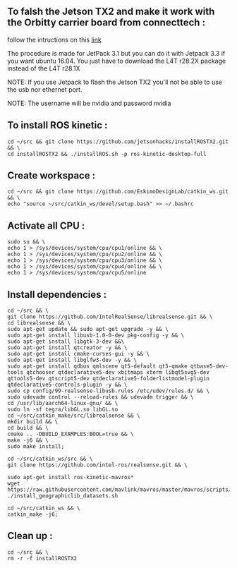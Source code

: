 

## To falsh the Jetson TX2 and make it work with the Orbitty carrier board from connecttech :
follow the intructions on this [link](https://github.com/yasushisakai/jetson_miscellaneous/wiki/setup-Orbitty-Carrier-on-TX2)

The procedure is made for JetPack 3.1 but you can do it with Jetpack 3.3 if you want ubuntu 16.04. You just have to download the L4T r28.2X package instead of the L4T r28.1X

NOTE:   If you use Jetpack to flash the Jetson TX2 you'll not be able to use 
		        the usb nor ethernet port. 

NOTE:   The username will be nvidia and password nvidia

## To install ROS kinetic :
```
cd ~/src && git clone https://github.com/jetsonhacks/installROSTX2.git && \
cd installROSTX2 && ./installROS.sh -p ros-kinetic-desktop-full   
```
 
## Create workspace :
```
cd ~/src && git clone https://github.com/EskimoDesignLab/catkin_ws.git && \
echo "source ~/src/catkin_ws/devel/setup.bash" >> ~/.bashrc
```

## Activate all CPU :
```
sudo su && \
echo 1 > /sys/devices/system/cpu/cpu1/online && \
echo 1 > /sys/devices/system/cpu/cpu2/online && \
echo 1 > /sys/devices/system/cpu/cpu3/online && \
echo 1 > /sys/devices/system/cpu/cpu4/online && \
echo 1 > /sys/devices/system/cpu/cpu5/online
```
    
## Install dependencies :
```
cd ~/src && \
git clone https://github.com/IntelRealSense/librealsense.git && \
cd librealsense && \
sudo apt-get update && sudo apt-get upgrade -y && \
sudo apt-get install libusb-1.0-0-dev pkg-config -y && \
sudo apt-get install libgtk-3-dev &&\
sudo apt-get install qtcreator -y && \
sudo apt-get install cmake-curses-gui -y && \
sudo apt-get install libglfw3-dev -y && \
sudo apt-get install qdbus qmlscene qt5-default qt5-qmake qtbase5-dev-tools qtchooser qtdeclarative5-dev xbitmaps xterm libqt5svg5-dev qttools5-dev qtscript5-dev qtdeclarative5-folderlistmodel-plugin qtdeclarative5-controls-plugin -y && \
sudo cp config/99-realsense-libusb.rules /etc/udev/rules.d/ && \
sudo udevadm control --reload-rules && udevadm trigger && \
cd /usr/lib/aarch64-linux-gnu/ && \
sudo ln -sf tegra/libGL.so libGL.so
cd ~/src/catkin_make/src/librealsense && \
mkdir build && \
cd build && \
cmake .. -DBUILD_EXAMPLES:BOOL=true && \
make -j6 && \
sudo make install;
```
```
cd ~/src/catkin_ws/src && \
git clone https://github.com/intel-ros/realsense.git && \
```
```
sudo apt-get install ros-kinetic-mavros*
wget https://raw.githubusercontent.com/mavlink/mavros/master/mavros/scripts/install_geographiclib_datasets.sh
./install_geographiclib_datasets.sh
```
```
cd ~/src/catkin_ws && \
catkin_make -j6;
```

## Clean up :
```
cd ~/src && \
rm -r -f installROSTX2
```
